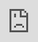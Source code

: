 ```yaml
---
layout: blank
title: Adsorption explorer
permalink: /adsorption-explorer/
---
```


<style type="text/css" media="screen">
 .iframe-container iframe {
   border: 0;
   height: 100%;
   width: 100%;
   left: 0;
   top: 0;
   position: absolute;
}
</style>

<div class="iframe-container">
    <iframe id="mat-explorer"
        title="Inline Frame Example"
        src="https://separation-explorer.herokuapp.com/" allowfullscreen>
    </iframe>
</div>